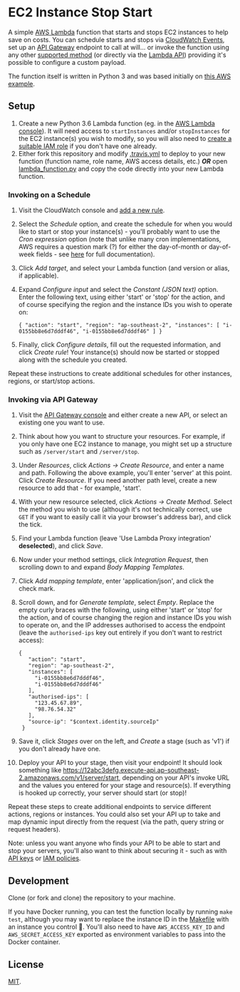 # EC2 Instance Stop Start

A simple [AWS Lambda](https://aws.amazon.com/lambda/) function that starts and stops EC2 instances to help save on costs. You can schedule starts and stops via [CloudWatch Events](https://docs.aws.amazon.com/AmazonCloudWatch/latest/events/WhatIsCloudWatchEvents.html), set up an [API Gateway](https://aws.amazon.com/api-gateway/) endpoint to call at will... or invoke the function using any other [supported method](https://docs.aws.amazon.com/lambda/latest/dg/invoking-lambda-function.html) (or directly via the [Lambda API](https://docs.aws.amazon.com/lambda/latest/dg/API_Invoke.html)) providing it's possible to configure a custom payload.

The function itself is written in Python 3 and was based initially on [this AWS example](https://aws.amazon.com/premiumsupport/knowledge-center/start-stop-lambda-cloudwatch/).

## Setup

1. Create a new Python 3.6 Lambda function (eg. in the [AWS Lambda console](https://console.aws.amazon.com/lambda/home?#/create)). It will need access to `startInstances` and/or `stopInstances` for the EC2 instance(s) you wish to modify, so you will also need to [create a suitable IAM role](https://console.aws.amazon.com/iam/home?#/roles$new?step=type) if you don't have one already.
1. Either fork this repository and modify [.travis.yml](.travis.yml) to deploy to your new function (function name, role name, AWS access details, etc.) ___OR___ open [lambda_function.py](lambda_function.py) and copy the code directly into your new Lambda function.

### Invoking on a Schedule

1. Visit the CloudWatch console and [add a new rule](https://console.aws.amazon.com/cloudwatch/home?#rules:action=create).
1. Select the _Schedule_ option, and create the schedule for when you would like to start or stop your instance(s) - you'll probably want to use the _Cron expression_ option (note that unlike many cron implementations, AWS requires a question mark (?) for either the day-of-month or day-of-week fields - see [here](https://docs.aws.amazon.com/AmazonCloudWatch/latest/events/ScheduledEvents.html#CronExpressions) for full documentation).
1. Click _Add target_, and select your Lambda function (and version or alias, if applicable).
1. Expand _Configure input_ and select the _Constant (JSON text)_ option. Enter the following text, using either 'start' or 'stop' for the action, and of course specifying the region and the instance IDs you wish to operate on:

       { "action": "start", "region": "ap-southeast-2", "instances": [ "i-0155bb8e6d7dddf46", "i-0155bb8e6d7dddf46" ] }

1. Finally, click _Configure details_, fill out the requested information, and click _Create rule_! Your instance(s) should now be started or stopped along with the schedule you created.

Repeat these instructions to create additional schedules for other instances, regions, or start/stop actions.

### Invoking via API Gateway

1. Visit the [API Gateway console](https://console.aws.amazon.com/apigateway/home) and either create a new API, or select an existing one you want to use.
1. Think about how you want to structure your resources. For example, if you only have one EC2 instance to manage, you might set up a structure such as `/server/start` and `/server/stop`.
1. Under _Resources_, click _Actions -> Create Resource_, and enter a name and path. Following the above example, you'll enter 'server' at this point. Click _Create Resource_. If you need another path level, create a new resource to add that - for example, 'start'.
1. With your new resource selected, click _Actions -> Create Method_. Select the method you wish to use (although it's not technically correct, use `GET` if you want to easily call it via your browser's address bar), and click the tick.
1. Find your Lambda function (leave 'Use Lambda Proxy integration' **deselected**), and click _Save_.
1. Now under your method settings, click _Integration Request_, then scrolling down to and expand _Body Mapping Templates_.
1. Click _Add mapping template_, enter 'application/json', and click the check mark.
1. Scroll down, and for _Generate template_, select _Empty_. Replace the empty curly braces with the following, using either 'start' or 'stop' for the action, and of course changing the region and instance IDs you wish to operate on, and the IP addresses authorised to access the endpoint (leave the `authorised-ips` key out entirely if you don't want to restrict access):

       {
          "action": "start",
          "region": "ap-southeast-2",
          "instances": [
            "i-0155bb8e6d7dddf46",
            "i-0155bb8e6d7dddf46"
          ],
          "authorised-ips": [
            "123.45.67.89",
            "98.76.54.32"
          ],
          "source-ip": "$context.identity.sourceIp"
        }

1. Save it, click _Stages_ over on the left, and _Create_ a stage (such as 'v1') if you don't already have one.
1. Deploy your API to your stage, then visit your endpoint! It should look something like https://12abc3defg.execute-api.ap-southeast-2.amazonaws.com/v1/server/start, depending on your API's invoke URL and the values you entered for your stage and resource(s). If everything is hooked up correctly, your server should start (or stop)!

Repeat these steps to create additional endpoints to service different actions, regions or instances. You could also set your API up to take and map dynamic input directly from the request (via the path, query string or request headers).

Note: unless you want anyone who finds your API to be able to start and stop your servers, you'll also want to think about securing it - such as with [API keys](https://docs.aws.amazon.com/apigateway/latest/developerguide/api-gateway-create-usage-plans-with-console.html) or [IAM policies](https://docs.aws.amazon.com/apigateway/latest/developerguide/api-gateway-control-access-using-iam-policies-to-invoke-api.html).

## Development

Clone (or fork and clone) the repository to your machine.

If you have Docker running, you can test the function locally by running `make test`, although you may want to replace the instance ID in the [Makefile](Makefile) with an instance you control 🙂. You'll also need to have `AWS_ACCESS_KEY_ID` and `AWS_SECRET_ACCESS_KEY` exported as environment variables to pass into the Docker container.

## License

[MIT](LICENSE).
